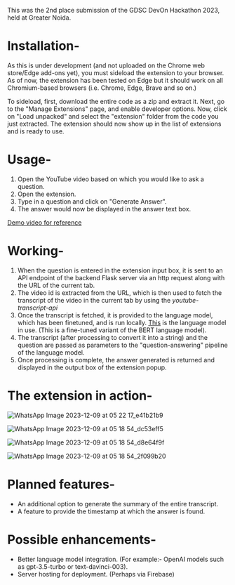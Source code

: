 This was the 2nd place submission of the GDSC DevOn Hackathon 2023, held at Greater Noida.

# Installation-

As this is under development (and not uploaded on the Chrome web store/Edge add-ons yet), you must sideload the extension to your browser. As of now, the extension has been tested on Edge but it should work on all Chromium-based browsers (i.e. Chrome, Edge, Brave and so on.)

To sideload, first, download the entire code as a zip and extract it. Next, go to the "Manage Extensions" page, and enable developer options. Now, click on "Load unpacked" and select the "extension" folder from the code you just extracted. The extension should now show up in the list of extensions and is ready to use.


# Usage-

1. Open the YouTube video based on which you would like to ask a question.
2. Open the extension.
3. Type in a question and click on "Generate Answer".
4. The answer would now be displayed in the answer text box.

 [Demo video for reference](https://drive.google.com/file/d/1BU0nBCJM3qk2fWzsWAHzgn1AlNRJI6LW/view?usp=drive_link)

# Working-

1. When the question is entered in the extension input box, it is sent to an API endpoint of the backend Flask server via an http request along with the URL of the current tab.
2. The video id is extracted from the URL, which is then used to fetch the transcript of the video in the current tab by using the _youtube-transcript-api_
3. Once the transcript is fetched, it is provided to the language model, which has been finetuned, and is run locally. [This](https://huggingface.co/bert-large-uncased-whole-word-masking-finetuned-squad) is the language model in use. (This is a fine-tuned variant of the BERT language model).
4. The transcript (after processing to convert it into a string) and the question are passed as parameters to the "question-answering" pipeline of the language model.
5. Once processing is complete, the answer generated is returned and displayed in the output box of the extension popup.


# The extension in action-

![WhatsApp Image 2023-12-09 at 05 22 17_e41b21b9](https://github.com/apoorvsxna/VidSense/assets/112375644/2a7fc91f-83de-4f7f-977f-c72b9972f5bb)

![WhatsApp Image 2023-12-09 at 05 18 54_dc53eff5](https://github.com/apoorvsxna/VidSense/assets/112375644/cc1c32bd-9856-4a9a-9bd4-ff5f961287d5)

![WhatsApp Image 2023-12-09 at 05 18 54_d8e64f9f](https://github.com/apoorvsxna/VidSense/assets/112375644/0792a0f7-ff06-4fb2-b06c-6fbed8221790)

![WhatsApp Image 2023-12-09 at 05 18 54_2f099b20](https://github.com/apoorvsxna/VidSense/assets/112375644/5f4d8f29-ff34-4cb2-a211-008acf792b7e)



# Planned features-

- An additional option to generate the summary of the entire transcript.
- A feature to provide the timestamp at which the answer is found.


# Possible enhancements-

- Better language model integration. (For example:- OpenAI models such as gpt-3.5-turbo or text-davinci-003).
- Server hosting for deployment. (Perhaps via Firebase)
